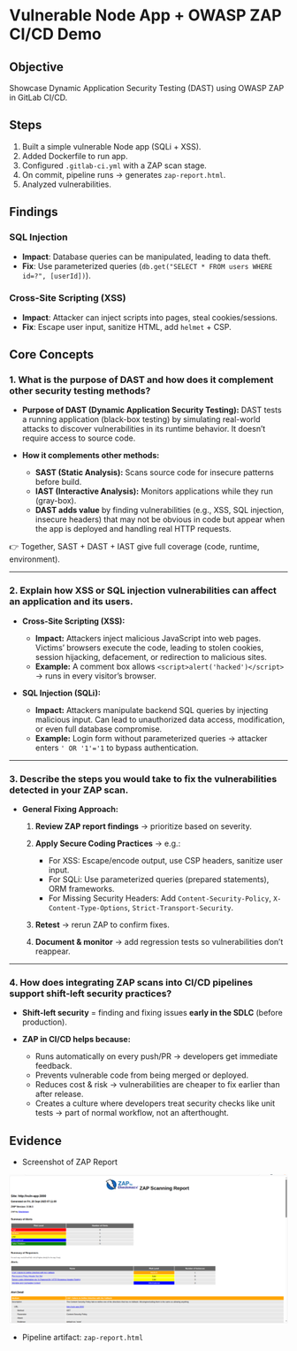 # Vulnerable Node App + OWASP ZAP CI/CD Demo

## Objective
Showcase Dynamic Application Security Testing (DAST) using OWASP ZAP in GitLab CI/CD.

## Steps
1. Built a simple vulnerable Node app (SQLi + XSS).
2. Added Dockerfile to run app.
3. Configured `.gitlab-ci.yml` with a ZAP scan stage.
4. On commit, pipeline runs → generates `zap-report.html`.
5. Analyzed vulnerabilities.

## Findings

### SQL Injection
- **Impact**: Database queries can be manipulated, leading to data theft.
- **Fix**: Use parameterized queries (`db.get("SELECT * FROM users WHERE id=?", [userId])`).

### Cross-Site Scripting (XSS)
- **Impact**: Attacker can inject scripts into pages, steal cookies/sessions.
- **Fix**: Escape user input, sanitize HTML, add `helmet` + CSP.

## Core Concepts

### **1. What is the purpose of DAST and how does it complement other security testing methods?**

* **Purpose of DAST (Dynamic Application Security Testing):**
  DAST tests a running application (black-box testing) by simulating real-world attacks to discover vulnerabilities in its runtime behavior. It doesn’t require access to source code.

* **How it complements other methods:**

  * **SAST (Static Analysis):** Scans source code for insecure patterns before build.
  * **IAST (Interactive Analysis):** Monitors applications while they run (gray-box).
  * **DAST adds value** by finding vulnerabilities (e.g., XSS, SQL injection, insecure headers) that may not be obvious in code but appear when the app is deployed and handling real HTTP requests.

👉 Together, SAST + DAST + IAST give full coverage (code, runtime, environment).

---

### **2. Explain how XSS or SQL injection vulnerabilities can affect an application and its users.**

* **Cross-Site Scripting (XSS):**

  * **Impact:** Attackers inject malicious JavaScript into web pages. Victims’ browsers execute the code, leading to stolen cookies, session hijacking, defacement, or redirection to malicious sites.
  * **Example:** A comment box allows `<script>alert('hacked')</script>` → runs in every visitor’s browser.

* **SQL Injection (SQLi):**

  * **Impact:** Attackers manipulate backend SQL queries by injecting malicious input. Can lead to unauthorized data access, modification, or even full database compromise.
  * **Example:** Login form without parameterized queries → attacker enters `' OR '1'='1` to bypass authentication.

---

### **3. Describe the steps you would take to fix the vulnerabilities detected in your ZAP scan.**

* **General Fixing Approach:**

  1. **Review ZAP report findings** → prioritize based on severity.
  2. **Apply Secure Coding Practices** → e.g.:

     * For XSS: Escape/encode output, use CSP headers, sanitize user input.
     * For SQLi: Use parameterized queries (prepared statements), ORM frameworks.
     * For Missing Security Headers: Add `Content-Security-Policy`, `X-Content-Type-Options`, `Strict-Transport-Security`.
  3. **Retest** → rerun ZAP to confirm fixes.
  4. **Document & monitor** → add regression tests so vulnerabilities don’t reappear.

---

### **4. How does integrating ZAP scans into CI/CD pipelines support shift-left security practices?**

* **Shift-left security** = finding and fixing issues **early in the SDLC** (before production).
* **ZAP in CI/CD helps because:**

  * Runs automatically on every push/PR → developers get immediate feedback.
  * Prevents vulnerable code from being merged or deployed.
  * Reduces cost & risk → vulnerabilities are cheaper to fix earlier than after release.
  * Creates a culture where developers treat security checks like unit tests → part of normal workflow, not an afterthought.

## Evidence
- Screenshot of ZAP Report

![ZAP Report](Screenshots/Screenshot%20from%202025-09-26%2012-42-50.png)

- Pipeline artifact: `zap-report.html`
